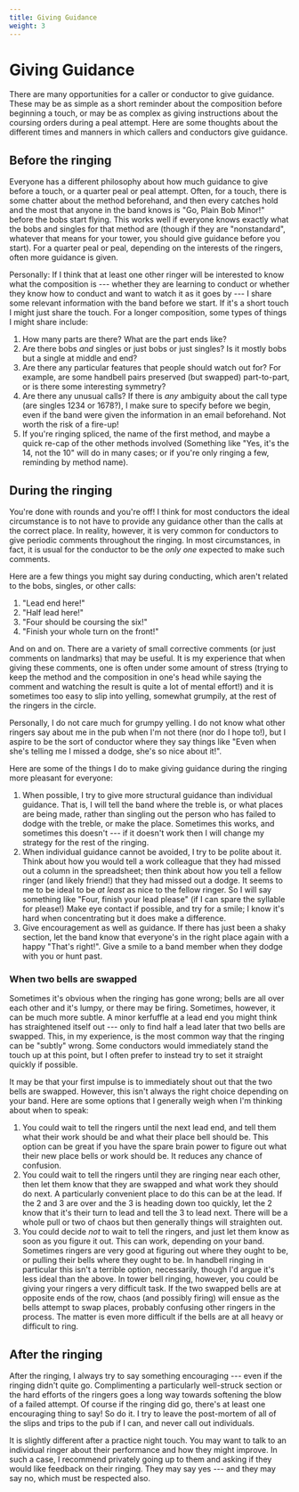 ```yaml
---
title: Giving Guidance
weight: 3
---
```


# Giving Guidance

There are many opportunities for a caller or conductor to give guidance. These may be as simple as a short reminder about the composition before beginning a touch, or may be as complex as giving instructions about the coursing orders during a peal attempt. Here are some thoughts about the different times and manners in which callers and conductors give guidance.

## Before the ringing

Everyone has a different philosophy about how much guidance to give before a touch, or a quarter peal or peal attempt. Often, for a touch, there is some chatter about the method beforehand, and then every catches hold and the most that anyone in the band knows is "Go, Plain Bob Minor!" before the bobs start flying. This works well if everyone knows exactly what the bobs and singles for that method are (though if they are "nonstandard", whatever that means for your tower, you should give guidance before you start). For a quarter peal or peal, depending on the interests of the ringers, often more guidance is given. 

Personally: If I think that at least one other ringer will be interested to know what the composition is --- whether they are learning to conduct or whether they know how to conduct and want to watch it as it goes by --- I share some relevant information with the band before we start. If it's a short touch I might just share the touch. For a longer composition, some types of things I might share include:

1. How many parts are there? What are the part ends like?
2. Are there bobs _and_ singles or just bobs or just singles? Is it mostly bobs but a single at middle and end? 
3. Are there any particular features that people should watch out for? For example, are some handbell pairs preserved (but swapped) part-to-part, or is there some interesting symmetry?
4. Are there any unusual calls? If there is _any_ ambiguity about the call type (are singles 1234 or 1678?), I make sure to specify before we begin, even if the band were given the information in an email beforehand. Not worth the risk of a fire-up!
5. If you're ringing spliced, the name of the first method, and maybe a quick re-cap of the other methods involved (Something like "Yes, it's the 14, not the 10" will do in many cases; or if you're only ringing a few, reminding by method name).

## During the ringing

You're done with rounds and you're off! I think for most conductors the ideal circumstance is to not have to provide any guidance other than the calls at the correct place. In reality, however, it is very common for conductors to give periodic comments throughout the ringing. In most circumstances, in fact, it is usual for the conductor to be the _only one_ expected to make such comments. 

Here are a few things you might say during conducting, which aren't related to the bobs, singles, or other calls:

1. "Lead end here!"
2. "Half lead here!"
3. "Four should be coursing the six!"
4. "Finish your whole turn on the front!"

And on and on. There are a variety of small corrective comments (or just comments on landmarks) that may be useful. It is my experience that when giving these comments, one is often under some amount of stress (trying to keep the method and the composition in one's head while saying the comment and watching the result is quite a lot of mental effort!) and it is sometimes too easy to slip into yelling, somewhat grumpily, at the rest of the ringers in the circle. 

Personally, I do not care much for grumpy yelling. I do not know what other ringers say about me in the pub when I'm not there (nor do I hope to!), but I aspire to be the sort of conductor where they say things like "Even when she's telling me I missed a dodge, she's so nice about it!".

Here are some of the things I do to make giving guidance during the ringing more pleasant for everyone:

1. When possible, I try to give more structural guidance than individual guidance. That is, I will tell the band where the treble is, or what places are being made, rather than singling out the person who has failed to dodge with the treble, or make the place. Sometimes this works, and sometimes this doesn't --- if it doesn't work then I will change my strategy for the rest of the ringing.
2. When individual guidance cannot be avoided, I try to be polite about it. Think about how you would tell a work colleague that they had missed out a column in the spreadsheet; then think about how you tell a fellow ringer (and likely friend!) that they had missed out a dodge. It seems to me to be ideal to be _at least_ as nice to the fellow ringer. So I will say something like "Four, finish your lead please" (if I can spare the syllable for please!) Make eye contact if possible, and try for a smile; I know it's hard when concentrating but it does make a difference.
3. Give encouragement as well as guidance. If there has just been a shaky section, let the band know that everyone's in the right place again with a happy "That's right!". Give a smile to a band member when they dodge with you or hunt past.

### When two bells are swapped

Sometimes it's obvious when the ringing has gone wrong; bells are all over each other and it's lumpy, or there may be firing. Sometimes, however, it can be much more subtle. A minor kerfuffle at a lead end you might think has straightened itself out --- only to find half a lead later that two bells are swapped. This, in my experience, is the most common way that the ringing can be "subtly" wrong. Some conductors would immediately stand the touch up at this point, but I often prefer to instead try to set it straight quickly if possible. 

It may be that your first impulse is to immediately shout out that the two bells are swapped. However, this isn't always the right choice depending on your band. Here are some options that I generally weigh when I'm thinking about when to speak:

1. You could wait to tell the ringers until the next lead end, and tell them what their work should be and what their place bell should be. This option can be great if you have the spare brain power to figure out what their new place bells or work should be. It reduces any chance of confusion.
2. You could wait to tell the ringers until they are ringing near each other, then let them know that they are swapped and what work they should do next. A particularly convenient place to do this can be at the lead. If the 2 and 3 are over and the 3 is heading down too quickly, let the 2 know that it's their turn to lead and tell the 3 to lead next. There will be a whole pull or two of chaos but then generally things will straighten out.
3. You could decide _not_ to wait to tell the ringers, and just let them know as soon as you figure it out. This can work, depending on your band. Sometimes ringers are very good at figuring out where they ought to be, or pulling their bells where they ought to be. In handbell ringing in particular this isn't a terrible option, necessarily, though I'd argue it's less ideal than the above. In tower bell ringing, however, you could be giving your ringers a very difficult task. If the two swapped bells are at opposite ends of the row, chaos (and possibly firing) will ensue as the bells attempt to swap places, probably confusing other ringers in the process. The matter is even more difficult if the bells are at all heavy or difficult to ring.


## After the ringing

After the ringing, I always try to say something encouraging --- even if the ringing didn't quite go. Complimenting a particularly well-struck section or the hard efforts of the ringers goes a long way towards softening the blow of a failed attempt. Of course if the ringing did go, there's at least one encouraging thing to say! So do it. I try to leave the post-mortem of all of the slips and trips to the pub if I can, and never call out individuals.

It is slightly different after a practice night touch. You may want to talk to an individual ringer about their performance and how they might improve. In such a case, I recommend privately going up to them and asking if they would like feedback on their ringing. They may say yes --- and they may say no, which must be respected also. 





